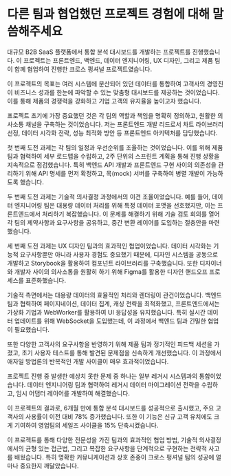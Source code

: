 # 다른 팀과 협업했던 프로젝트 경험에 대해 말씀해주세요

대규모 B2B SaaS 플랫폼에서 통합 분석 대시보드를 개발하는 프로젝트를 진행했습니다. 이 프로젝트는 프론트엔드, 백엔드, 데이터 엔지니어링, UX 디자인, 그리고 제품 팀이 함께 협업하여 진행한 크로스 펑셔널 프로젝트였습니다.

이 프로젝트의 목표는 여러 시스템에 분산되어 있던 데이터를 통합하여 고객사의 경영진이 비즈니스 성과를 한눈에 파악할 수 있는 맞춤형 대시보드를 제공하는 것이었습니다. 이를 통해 제품의 경쟁력을 강화하고 기업 고객의 유지율을 높이고자 했습니다.

프로젝트 초기에 가장 중요했던 것은 각 팀의 역할과 책임을 명확히 정의하고, 원활한 의사소통 채널을 구축하는 것이었습니다. 저는 프론트엔드 개발 리드로서 차트 라이브러리 선정, 데이터 시각화 전략, 성능 최적화 방안 등 프론트엔드 아키텍처를 담당했습니다.

첫 번째 도전 과제는 각 팀의 일정과 우선순위를 조율하는 것이었습니다. 이를 위해 제품 팀과 협력하여 세부 로드맵을 수립하고, 2주 단위의 스프린트 계획을 통해 진행 상황을 지속적으로 점검했습니다. 특히 백엔드 API 개발과 프론트엔드 구현 사이의 의존성을 관리하기 위해 API 명세를 먼저 확정하고, 목(mock) 서버를 구축하여 병렬 개발이 가능하도록 했습니다.

두 번째 도전 과제는 기술적 의사결정 과정에서의 이견 조율이었습니다. 예를 들어, 데이터 엔지니어링 팀은 대용량 데이터 처리를 위해 특정 데이터 포맷을 선호했지만, 이는 프론트엔드에서 처리하기 복잡했습니다. 이 문제를 해결하기 위해 기술 검토 회의를 열어 각 팀의 제약사항과 요구사항을 공유하고, 중간 변환 레이어를 도입하는 절충안을 마련했습니다.

세 번째 도전 과제는 UX 디자인 팀과의 효과적인 협업이었습니다. 데이터 시각화는 기능적 요구사항뿐만 아니라 사용자 경험도 중요했기 때문에, 디자인 시스템을 공동으로 개발하고 Storybook을 활용하여 컴포넌트 라이브러리를 구축했습니다. 또한 디자이너와 개발자 사이의 의사소통을 원활히 하기 위해 Figma를 활용한 디자인 핸드오프 프로세스를 표준화했습니다.

기술적 측면에서는 대용량 데이터의 효율적인 처리와 렌더링이 관건이었습니다. 백엔드 팀과 협력하여 페이지네이션, 데이터 집계, 캐싱 전략을 최적화했고, 프론트엔드에서는 가상화 기법과 WebWorker를 활용하여 UI 응답성을 유지했습니다. 특히 실시간 데이터 업데이트를 위해 WebSocket을 도입했는데, 이 과정에서 백엔드 팀과 긴밀한 협업이 필요했습니다.

또한 다양한 고객사의 요구사항을 반영하기 위해 제품 팀과 정기적인 피드백 세션을 가졌고, 초기 사용자 테스트를 통해 발견된 문제점을 신속하게 개선했습니다. 이 과정에서 애자일 방법론의 반복적인 개발 사이클이 매우 효과적이었습니다.

프로젝트 진행 중 발생한 예상치 못한 문제 중 하나는 일부 레거시 시스템과의 통합이었습니다. 데이터 엔지니어링 팀과 협력하여 레거시 데이터 마이그레이션 전략을 수립하고, 임시 어댑터 레이어를 개발하여 해결했습니다.

이 프로젝트의 결과로, 6개월 만에 통합 분석 대시보드를 성공적으로 출시했고, 주요 고객사의 사용률이 이전 대비 78% 증가했습니다. 또한 이 기능은 신규 고객 유치에도 크게 기여하여 영업팀의 세일즈 사이클을 15% 단축시켰습니다.

이 프로젝트를 통해 다양한 전문성을 가진 팀과의 효과적인 협업 방법, 기술적 의사결정에서의 균형 있는 접근법, 그리고 복잡한 요구사항을 단계적으로 구현하는 전략적 사고를 배웠습니다. 특히 명확한 커뮤니케이션과 상호 존중이 크로스 펑셔널 팀의 성공에 얼마나 중요한지 깨달았습니다.